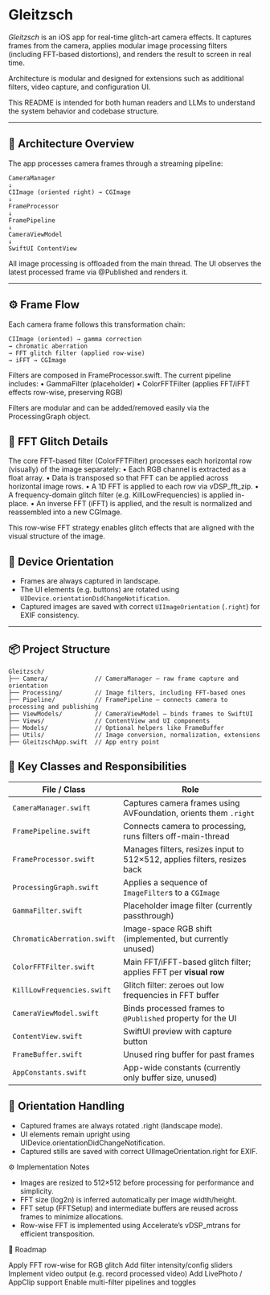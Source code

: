 # Gleitzsch

*Gleitzsch* is an iOS app for real-time glitch-art camera effects. It captures frames from the camera, applies modular image processing filters (including FFT-based distortions), and renders the result to screen in real time.

Architecture is modular and designed for extensions such as additional filters, video capture, and configuration UI.

This README is intended for both human readers and LLMs to understand the system behavior and codebase structure.

---

## 🔧 Architecture Overview

The app processes camera frames through a streaming pipeline:

```
CameraManager
↓
CIImage (oriented right) → CGImage
↓
FrameProcessor
↓
FramePipeline
↓
CameraViewModel
↓
SwiftUI ContentView
```

All image processing is offloaded from the main thread. The UI observes the latest processed frame via @Published and renders it.

---

## ⚙️ Frame Flow

Each camera frame follows this transformation chain:

```
CIImage (oriented) → gamma correction
→ chromatic aberration
→ FFT glitch filter (applied row-wise)
→ iFFT → CGImage
```

Filters are composed in FrameProcessor.swift. The current pipeline includes:
    •    GammaFilter (placeholder)
    •    ColorFFTFilter (applies FFT/iFFT effects row-wise, preserving RGB)

Filters are modular and can be added/removed easily via the ProcessingGraph object.

## 🧠 FFT Glitch Details

The core FFT-based filter (ColorFFTFilter) processes each horizontal row (visually) of the image separately:
    •    Each RGB channel is extracted as a float array.
    •    Data is transposed so that FFT can be applied across horizontal image rows.
    •    A 1D FFT is applied to each row via vDSP_fft_zip.
    •    A frequency-domain glitch filter (e.g. KillLowFrequencies) is applied in-place.
    •    An inverse FFT (iFFT) is applied, and the result is normalized and reassembled into a new CGImage.

This row-wise FFT strategy enables glitch effects that are aligned with the visual structure of the image.

## 🧪 Device Orientation

- Frames are always captured in landscape.
- The UI elements (e.g. buttons) are rotated using `UIDevice.orientationDidChangeNotification`.
- Captured images are saved with correct `UIImageOrientation` (`.right`) for EXIF consistency.

---

## 📦 Project Structure

```
Gleitzsch/
├── Camera/             // CameraManager — raw frame capture and orientation
├── Processing/         // Image filters, including FFT-based ones
├── Pipeline/           // FramePipeline — connects camera to processing and publishing
├── ViewModels/         // CameraViewModel — binds frames to SwiftUI
├── Views/              // ContentView and UI components
├── Models/             // Optional helpers like FrameBuffer
├── Utils/              // Image conversion, normalization, extensions
├── GleitzschApp.swift  // App entry point
```

## 🧩 Key Classes and Responsibilities

| File / Class                     | Role                                                                 |
|----------------------------------|----------------------------------------------------------------------|
| `CameraManager.swift`            | Captures camera frames using AVFoundation, orients them `.right`    |
| `FramePipeline.swift`            | Connects camera to processing, runs filters off-main-thread         |
| `FrameProcessor.swift`           | Manages filters, resizes input to 512×512, applies filters, resizes back |
| `ProcessingGraph.swift`          | Applies a sequence of `ImageFilter`s to a `CGImage`                 |
| `GammaFilter.swift`              | Placeholder image filter (currently passthrough)                    |
| `ChromaticAberration.swift`      | Image-space RGB shift (implemented, but currently unused)           |
| `ColorFFTFilter.swift`           | Main FFT/iFFT-based glitch filter; applies FFT per **visual row**   |
| `KillLowFrequencies.swift`       | Glitch filter: zeroes out low frequencies in FFT buffer             |
| `CameraViewModel.swift`          | Binds processed frames to `@Published` property for the UI          |
| `ContentView.swift`              | SwiftUI preview with capture button                                 |
| `FrameBuffer.swift`              | Unused ring buffer for past frames                                  |
| `AppConstants.swift`             | App-wide constants (currently only buffer size, unused)             |

## 📐 Orientation Handling

- Captured frames are always rotated .right (landscape mode).
- UI elements remain upright using UIDevice.orientationDidChangeNotification.
- Captured stills are saved with correct UIImageOrientation.right for EXIF.

⚙️ Implementation Notes
- Images are resized to 512×512 before processing for performance and simplicity.
- FFT size (log2n) is inferred automatically per image width/height.
- FFT setup (FFTSetup) and intermediate buffers are reused across frames to minimize allocations.
- Row-wise FFT is implemented using Accelerate’s vDSP_mtrans for efficient transposition.
    
🚧 Roadmap

Apply FFT row-wise for RGB glitch
Add filter intensity/config sliders
Implement video output (e.g. record processed video)
Add LivePhoto / AppClip support
Enable multi-filter pipelines and toggles
